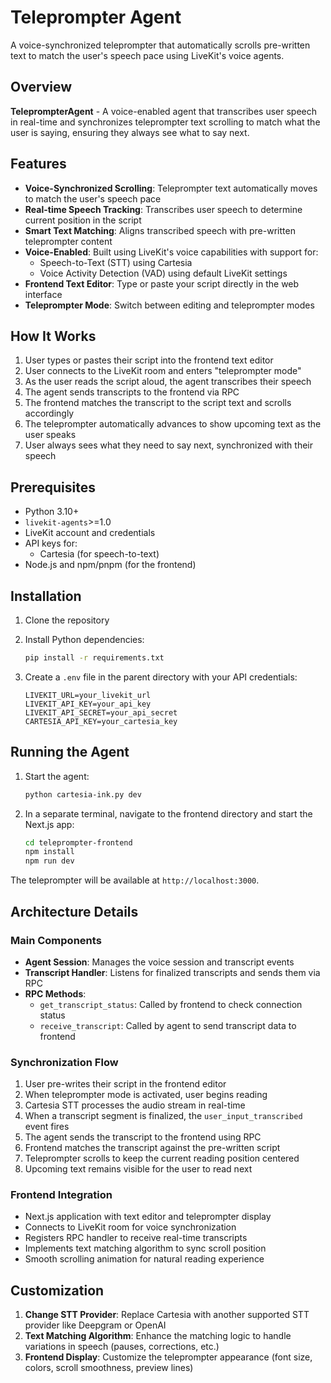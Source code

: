 # Teleprompter Agent

A voice-synchronized teleprompter that automatically scrolls pre-written text to match the user's speech pace using LiveKit's voice agents.

## Overview

**TeleprompterAgent** - A voice-enabled agent that transcribes user speech in real-time and synchronizes teleprompter text scrolling to match what the user is saying, ensuring they always see what to say next.

## Features

- **Voice-Synchronized Scrolling**: Teleprompter text automatically moves to match the user's speech pace
- **Real-time Speech Tracking**: Transcribes user speech to determine current position in the script
- **Smart Text Matching**: Aligns transcribed speech with pre-written teleprompter content
- **Voice-Enabled**: Built using LiveKit's voice capabilities with support for:
  - Speech-to-Text (STT) using Cartesia
  - Voice Activity Detection (VAD) using default LiveKit settings
- **Frontend Text Editor**: Type or paste your script directly in the web interface
- **Teleprompter Mode**: Switch between editing and teleprompter modes

## How It Works

1. User types or pastes their script into the frontend text editor
2. User connects to the LiveKit room and enters "teleprompter mode"
3. As the user reads the script aloud, the agent transcribes their speech
4. The agent sends transcripts to the frontend via RPC
5. The frontend matches the transcript to the script text and scrolls accordingly
6. The teleprompter automatically advances to show upcoming text as the user speaks
7. User always sees what they need to say next, synchronized with their speech

## Prerequisites

- Python 3.10+
- `livekit-agents`>=1.0
- LiveKit account and credentials
- API keys for:
  - Cartesia (for speech-to-text)
- Node.js and npm/pnpm (for the frontend)

## Installation

1. Clone the repository

2. Install Python dependencies:
   ```bash
   pip install -r requirements.txt
   ```

3. Create a `.env` file in the parent directory with your API credentials:
   ```
   LIVEKIT_URL=your_livekit_url
   LIVEKIT_API_KEY=your_api_key
   LIVEKIT_API_SECRET=your_api_secret
   CARTESIA_API_KEY=your_cartesia_key
   ```

## Running the Agent

1. Start the agent:
   ```bash
   python cartesia-ink.py dev
   ```

2. In a separate terminal, navigate to the frontend directory and start the Next.js app:
   ```bash
   cd teleprompter-frontend
   npm install
   npm run dev
   ```

The teleprompter will be available at `http://localhost:3000`.

## Architecture Details

### Main Components

- **Agent Session**: Manages the voice session and transcript events
- **Transcript Handler**: Listens for finalized transcripts and sends them via RPC
- **RPC Methods**:
  - `get_transcript_status`: Called by frontend to check connection status
  - `receive_transcript`: Called by agent to send transcript data to frontend

### Synchronization Flow

1. User pre-writes their script in the frontend editor
2. When teleprompter mode is activated, user begins reading
3. Cartesia STT processes the audio stream in real-time
4. When a transcript segment is finalized, the `user_input_transcribed` event fires
5. The agent sends the transcript to the frontend using RPC
6. Frontend matches the transcript against the pre-written script
7. Teleprompter scrolls to keep the current reading position centered
8. Upcoming text remains visible for the user to read next

### Frontend Integration

- Next.js application with text editor and teleprompter display
- Connects to LiveKit room for voice synchronization
- Registers RPC handler to receive real-time transcripts
- Implements text matching algorithm to sync scroll position
- Smooth scrolling animation for natural reading experience

## Customization

1. **Change STT Provider**: Replace Cartesia with another supported STT provider like Deepgram or OpenAI
3. **Text Matching Algorithm**: Enhance the matching logic to handle variations in speech (pauses, corrections, etc.)
4. **Frontend Display**: Customize the teleprompter appearance (font size, colors, scroll smoothness, preview lines)